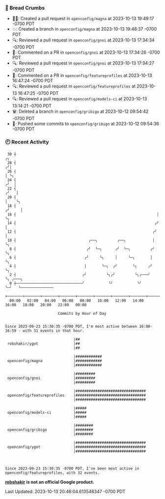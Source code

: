 ### 🍞 Bread Crumbs

 * ✍🏼: Created a pull request in `openconfig/magna` at 2023-10-13 19:49:17 -0700 PDT
 * 💥: Created a branch in `openconfig/magna` at 2023-10-13 19:48:37 -0700 PDT
 * 🔍: Reviewed a pull request in  `openconfig/gnoi` at 2023-10-13 17:34:34 -0700 PDT
 * 💬: Commented on a PR in  `openconfig/gnoi` at 2023-10-13 17:34:26 -0700 PDT
 * 🔍: Reviewed a pull request in  `openconfig/gnoi` at 2023-10-13 17:34:27 -0700 PDT
 * 💬: Commented on a PR in  `openconfig/featureprofiles` at 2023-10-13 16:47:24 -0700 PDT
 * 🔍: Reviewed a pull request in  `openconfig/featureprofiles` at 2023-10-13 16:47:25 -0700 PDT
 * 🔍: Reviewed a pull request in  `openconfig/models-ci` at 2023-10-13 13:14:21 -0700 PDT
 * 🗑: Deleted a branch in `openconfig/gribigo` at 2023-10-12 09:54:42 -0700 PDT
 * 🚢: Pushed some commits to `openconfig/gribigo` at 2023-10-12 09:54:36 -0700 PDT

### 🕘 Recent Activity
```
 30 ┼                                                                    ╭╮
 28 ┤                                                                   ╭╯│
 26 ┤                                                                   │ ╰╮
 24 ┤                                                                  ╭╯  │
 22 ┤                                                                 ╭╯   │
 20 ┤                                                                 │    ╰╮
 18 ┤                                                                ╭╯     │
 16 ┤                                                                │      ╰╮
 14 ┤                                                               ╭╯       │
 12 ┤                                                              ╭╯        │
 10 ┤                                 ╭──╮         ╭──╮            │         ╰╮
  8 ┤                                ╭╯  ╰─╮      ╭╯  ╰─╮         ╭╯          ╰╮
  6 ┤                               ╭╯     ╰╮     │     ╰─╮       │            ╰╮
  4 ┤                               │       ╰─╮  ╭╯       ╰╮     ╭╯             ╰╮
  2 ┤                              ╭╯         ╰╮╭╯         ╰╮╭───╯               ╰╮ ╭───╮
  0 ┼──────────────────────────────╯           ╰╯           ╰╯                    ╰─╯   ╰───────────────
    +───────+───────+───────+───────+───────+───────+───────+───────+───────+───────+───────+───────+────
  00:00   02:00   04:00   06:00   08:00   10:00   12:00   14:00   16:00   18:00   20:00   22:00   00:00   

						Commits by Hour of Day


Since 2023-09-23 15:30:35 -0700 PDT, I'm most active between 16:00-16:59 - with 31 events in that hour.

```



```
                               |##
 robshakir/ygot                |##
                               |##

                               |############
 openconfig/magna              |############
                               |############

                               |#########
 openconfig/gnoi               |#########
                               |#########

                               |################################
 openconfig/featureprofiles    |################################
                               |################################

                               |#####
 openconfig/models-ci          |#####
                               |#####

                               |########
 openconfig/gribigo            |########
                               |########

                               |################################
 openconfig/ygot               |################################
                               |################################



Since 2023-09-23 15:30:35 -0700 PDT, I've been most active in openconfig/featureprofiles, with 32 events.

```
**[robshakir](mailto:robjs@google.com) is not an official Google product.**  


Last Updated: 2023-10-13 20:46:04.613548347 -0700 PDT
